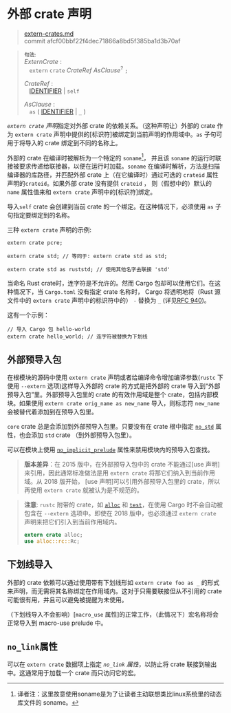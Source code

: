 # 外部 crate 声明

>[extern-crates.md](https://github.com/rust-lang/reference/blob/master/src/items/extern-crates.md)\
>commit afcf00bbf22f4dec71866a8bd5f385ba1d3b70af

> **<sup>句法:<sup>**\
> _ExternCrate_ :\
> &nbsp;&nbsp; `extern` `crate` _CrateRef_ _AsClause_<sup>?</sup> `;`
>
> _CrateRef_ :\
> &nbsp;&nbsp; [IDENTIFIER] | `self`
>
> _AsClause_ :\
> &nbsp;&nbsp; `as` ( [IDENTIFIER] | `_` )

*`extern crate` 声明*指定对外部 crate 的依赖关系。（这种声明让）外部的 crate 作为 `extern crate` 声明中提供的[标识符]被绑定到当前声明的作用域中。`as` 子句可用于将导入的 crate 绑定到不同的名称上。

外部的 crate 在编译时被解析为一个特定的 `soname`[^soname]， 并且该 `soname` 的运行时联接被要求传递给联接器，以便在运行时加载。`soname` 在编译时解析，方法是扫描编译器的库路径，并匹配外部 crate 上（在它编译时）通过可选的 `crateid` 属性声明的`crateid`。如果外部 crate 没有提供 `crateid` ， 则（假想中的）默认的 `name` 属性值来和 `extern crate` 声明中的[标识符]绑定。

导入`self` crate 会创建到当前 crate 的一个绑定。在这种情况下，必须使用 `as` 子句指定要绑定到的名称。

三种 `extern crate` 声明的示例:

<!-- ignore: requires external crates -->
```rust,ignore
extern crate pcre;

extern crate std; // 等同于: extern crate std as std;

extern crate std as ruststd; // 使用其他名字去联接 'std'
```

当命名 Rust crate时，连字符是不允许的。然而 Cargo 包却可以使用它们。在这种情况下，当 `Cargo.toml` 没有指定 crate 名称时， Cargo 将透明地将（Rust 源文件中的 `extern crate` 声明中的标识符中的） `-` 替换为 `_` (详见[RFC 940])。

这有一个示例：

<!-- ignore: requires external crates -->
```rust,ignore
// 导入 Cargo 包 hello-world
extern crate hello_world; // 连字符被替换为下划线
```

## 外部预导入包

在根模块的源码中使用 `extern crate` 声明或者给编译命令增加编译参数(`rustc` 下使用 `--extern` 选项)这样导入外部的 crate 的方式是把外部的 crate 导入到“外部预导入包”里。外部预导入包里的 crate 的有效作用域是整个 crate，包括内部模块。如果使用 `extern crate orig_name as new_name` 导入，则标志符 `new_name` 会被替代着添加到在预导入包里。

`core` crate 总是会添加到外部预导入包里。只要没有在 crate 根中指定 [`no_std`] 属性，也会添加 `std` crate （到外部预导入包里）。

可以在模块上使用 [`no_implicit_prelude`] 属性来禁用模块内的预导入包查找。

> **版本差异**：在 2015 版中，在外部预导入包中的 crate 不能通过[use 声明]来引用，因此通常标准做法是用 `extern crate` 将那它们纳入到当前作用域。从 2018 版开始， [use 声明]可以引用外部预导入包里的 crate，所以再使用 `extern crate` 就被认为是不规范的。

> **注意**: `rustc` 附带的 crate，如 [`alloc`] 和 [`test`]，在使用 Cargo 时不会自动被包含在 `--extern` 选项中。即使在 2018 版中，也必须通过 `extern crate` 声明来把它们引入到当前作用域内。
>
> ```rust
> extern crate alloc;
> use alloc::rc::Rc;
> ```

<!--
See https://github.com/rust-lang/rust/issues/57288 for more about the alloc/test limitation.
-->

## 下划线导入

外部的 crate 依赖可以通过使用带有下划线形如 `extern crate foo as _` 的形式来声明，而无需将其名称绑定在作用域内。这对于只需要联接但从不引用的 crate 可能很有用，并且可以避免被提醒为未使用。

（下划线导入不会影响）[`macro_use` 属性]的正常工作，（此情况下）宏名称将会正常导入到 macro-use prelude 中。

## `no_link`属性

可以在 `extern crate` 数据项上指定 *`no_link` 属性*，以防止将 crate 联接到输出中。这通常用于加载一个 crate 而只访问它的宏。

[^soname]:译者注：这里故意使用soname是为了让读者主动联想类比linux系统里的动态库文件的 soname。

[IDENTIFIER]: ../identifiers.md
[RFC 940]: https://github.com/rust-lang/rfcs/blob/master/text/0940-hyphens-considered-harmful.md
[`macro_use` attribute]: ../macros-by-example.md#macro_use属性
[`alloc`]: https://doc.rust-lang.org/alloc/
[`no_implicit_prelude`]: modules.md#预导入项
[`no_std`]: ../crates-and-source-files.md#预导入包和-no_std
[`test`]: https://doc.rust-lang.org/test/
[use declarations]: use-declarations.md
